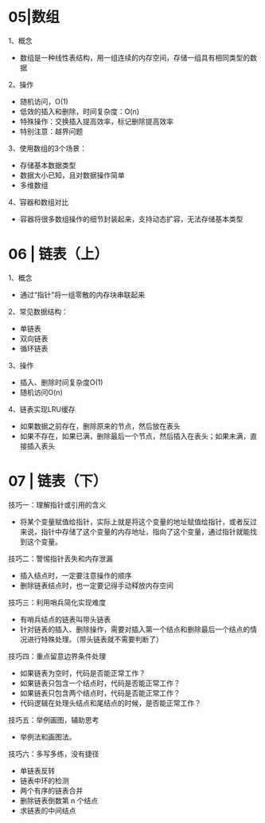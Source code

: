# 05|数组

1、概念

- 数组是一种线性表结构，用一组连续的内存空间，存储一组具有相同类型的数据

2、操作

- 随机访问，O(1)
- 低效的插入和删除，时间复杂度：O(n)
- 特殊操作：交换插入提高效率，标记删除提高效率
- 特别注意：越界问题

3、使用数组的3个场景：

- 存储基本数据类型
- 数据大小已知，且对数据操作简单
- 多维数组

4、容器和数组对比

- 容器将很多数组操作的细节封装起来，支持动态扩容，无法存储基本类型



# 06 | 链表（上）

1、概念

- 通过“指针”将一组零散的内存块串联起来

2、常见数据结构：

- 单链表
- 双向链表
- 循环链表

3、操作

- 插入、删除时间复杂度O(1)
- 随机访问O(n)

4、链表实现LRU缓存

- 如果数据之前存在，删除原来的节点，然后放在表头
- 如果不存在，如果已满，删除最后一个节点，然后插入在表头；如果未满，直接插入表头



# 07 | 链表（下）

技巧一：理解指针或引用的含义

- 将某个变量赋值给指针，实际上就是将这个变量的地址赋值给指针，或者反过来说，指针中存储了这个变量的内存地址，指向了这个变量，通过指针就能找到这个变量。

技巧二：警惕指针丢失和内存泄漏

- 插入结点时，一定要注意操作的顺序
- 删除链表结点时，也一定要记得手动释放内存空间

技巧三：利用哨兵简化实现难度

- 有哨兵结点的链表叫带头链表
- 针对链表的插入、删除操作，需要对插入第一个结点和删除最后一个结点的情况进行特殊处理。（带头链表就不需要判断了）

技巧四：重点留意边界条件处理

- 如果链表为空时，代码是否能正常工作？
- 如果链表只包含一个结点时，代码是否能正常工作？
- 如果链表只包含两个结点时，代码是否能正常工作？
- 代码逻辑在处理头结点和尾结点的时候，是否能正常工作？

技巧五：举例画图，辅助思考

- 举例法和画图法。

技巧六：多写多练，没有捷径

- 单链表反转
- 链表中环的检测
- 两个有序的链表合并
- 删除链表倒数第 n 个结点
- 求链表的中间结点